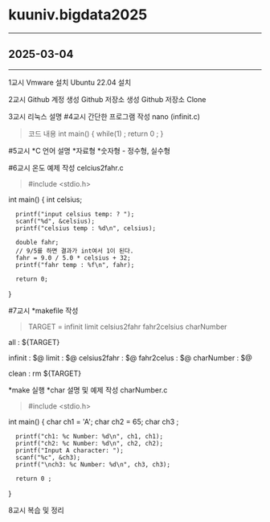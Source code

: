 # kuuniv.bigdata2025

___
## 2025-03-04
___

1교시
Vmware 설치
Ubuntu 22.04 설치

2교시
Github 계정 생성
Github 저장소 생성
Github 저장소 Clone

3교시
리눅스 설명
#4교시
간단한 프로그램 작성 nano (infinit.c)
>코드 내용
>  int main()
  {
      while(1) ;
      return 0 ;
  }

#5교시
*C 언어 설명
  *자료형
  *숫자형 - 정수형, 실수형

#6교시
온도 예제 작성 celcius2fahr.c
>  #include <stdio.h>

  int main()
  {
      int celsius;
    
      printf("input celsius temp: ? ");
      scanf("%d", &celsius);
      printf("celsius temp : %d\n", celsius);

      double fahr;
      // 9/5를 하면 결과가 int여서 1이 된다.
      fahr = 9.0 / 5.0 * celsius + 32;
      printf("fahr temp : %f\n", fahr);

      return 0;
  }

#7교시
*makefile 작성
>  TARGET = infinit limit celsius2fahr fahr2celsius charNumber

all : ${TARGET}

infinit : $@
limit : $@
celsius2fahr : $@
fahr2celus : $@
charNumber : $@

clean : 
	rm ${TARGET}

 
*make 실행
*char 설명 및 예제 작성 charNumber.c
>  #include <stdio.h>

  int main()
{
      char ch1 = 'A';
      char ch2 = 65;
      char ch3 ;

      printf("ch1: %c Number: %d\n", ch1, ch1);
      printf("ch2: %c Number: %d\n", ch2, ch2);
      printf("Input A character: ");
      scanf("%c", &ch3);
      printf("\nch3: %c Number: %d\n", ch3, ch3);

      return 0 ;
}

8교시
복습 및 정리

